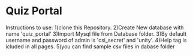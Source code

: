 # Quiz Portal
Instructions to use:
1)clone this Repository.
2)Create New database with name 'quiz_portal'
3)Import Mysql file from Database folder.
3)By default username and password of admin is 'csi_secret' and 'unity'.
4)Help tag is icluded in all pages.
5)you can find sample csv files in dabase folder 
